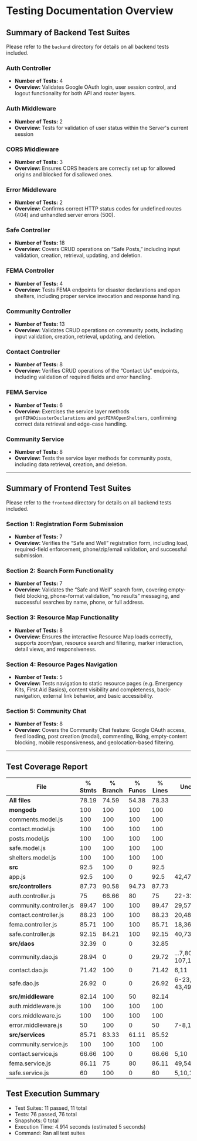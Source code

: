 # Testing Documentation Overview

## Summary of Backend Test Suites

Please refer to the `backend` directory for details on all backend tests included.

### Auth Controller

- **Number of Tests:** 4
- **Overview:** Validates Google OAuth login, user session control, and logout functionality for both API and router layers.

### Auth Middleware

- **Number of Tests:** 2
- **Overview:** Tests for validation of user status within the Server's current session

### CORS Middleware

- **Number of Tests:** 3
- **Overview:** Ensures CORS headers are correctly set up for allowed origins and blocked for disallowed ones.

### Error Middleware

- **Number of Tests:** 2
- **Overview:** Confirms correct HTTP status codes for undefined routes (404) and unhandled server errors (500).

### Safe Controller

- **Number of Tests:** 18
- **Overview:** Covers CRUD operations on “Safe Posts,” including input validation, creation, retrieval, updating, and deletion.

### FEMA Controller

- **Number of Tests:** 4
- **Overview:** Tests FEMA endpoints for disaster declarations and open shelters, including proper service invocation and response handling.

### Community Controller

- **Number of Tests:** 13
- **Overview:** Validates CRUD operations on community posts, including input validation, creation, retrieval, updating, and deletion.

### Contact Controller

- **Number of Tests:** 8
- **Overview:** Verifies CRUD operations of the “Contact Us” endpoints, including validation of required fields and error handling.

### FEMA Service

- **Number of Tests:** 6
- **Overview:** Exercises the service layer methods `getFEMADisasterDeclarations` and `getFEMAOpenShelters`, confirming correct data retrieval and edge-case handling.

### Community Service

- **Number of Tests:** 8
- **Overview:** Tests the service layer methods for community posts, including data retrieval, creation, and deletion.

---

## Summary of Frontend Test Suites

Please refer to the `frontend` directory for details on all backend tests included.

### Section 1: Registration Form Submission

- **Number of Tests:** 7
- **Overview:** Verifies the “Safe and Well” registration form, including load, required-field enforcement, phone/zip/email validation, and successful submission.

### Section 2: Search Form Functionality

- **Number of Tests:** 7
- **Overview:** Validates the “Safe and Well” search form, covering empty-field blocking, phone-format validation, “no results” messaging, and successful searches by name, phone, or full address.

### Section 3: Resource Map Functionality

- **Number of Tests:** 8
- **Overview:** Ensures the interactive Resource Map loads correctly, supports zoom/pan, resource search and filtering, marker interaction, detail views, and responsiveness.

### Section 4: Resource Pages Navigation

- **Number of Tests:** 5
- **Overview:** Tests navigation to static resource pages (e.g. Emergency Kits, First Aid Basics), content visibility and completeness, back-navigation, external link behavior, and basic accessibility.

### Section 5: Community Chat

- **Number of Tests:** 8
- **Overview:** Covers the Community Chat feature: Google OAuth access, feed loading, post creation (modal), commenting, liking, empty-content blocking, mobile responsiveness, and geolocation-based filtering.

---

## Test Coverage Report

| File                    | % Stmts | % Branch | % Funcs | % Lines | Uncovered Line #s         |
| ----------------------- | ------- | -------- | ------- | ------- | ------------------------- |
| **All files**           | 78.19   | 74.59    | 54.38   | 78.33   |                           |
| **mongodb**             | 100     | 100      | 100     | 100     |                           |
| comments.model.js       | 100     | 100      | 100     | 100     |                           |
| contact.model.js        | 100     | 100      | 100     | 100     |                           |
| posts.model.js          | 100     | 100      | 100     | 100     |                           |
| safe.model.js           | 100     | 100      | 100     | 100     |                           |
| shelters.model.js       | 100     | 100      | 100     | 100     |                           |
| **src**                 | 92.5    | 100      | 0       | 92.5    |                           |
| app.js                  | 92.5    | 100      | 0       | 92.5    | 42,47,51                  |
| **src/controllers**     | 87.73   | 90.58    | 94.73   | 87.73   |                           |
| auth.controller.js      | 75      | 66.66    | 80      | 75      | 22-32,42,53-55            |
| community.controller.js | 89.47   | 100      | 100     | 89.47   | 29,57,85,121,149,185      |
| contact.controller.js   | 88.23   | 100      | 100     | 88.23   | 20,48                     |
| fema.controller.js      | 85.71   | 100      | 100     | 85.71   | 18,36                     |
| safe.controller.js      | 92.15   | 84.21    | 100     | 92.15   | 40,73,111,144             |
| **src/daos**            | 32.39   | 0        | 0       | 32.85   |                           |
| community.dao.js        | 28.94   | 0        | 0       | 29.72   | ...7,80-87,93-107,113-124 |
| contact.dao.js          | 71.42   | 100      | 0       | 71.42   | 6,11                      |
| safe.dao.js             | 26.92   | 0        | 0       | 26.92   | 6-23,29-33,39-43,49-53    |
| **src/middleware**      | 82.14   | 100      | 50      | 82.14   |                           |
| auth.middleware.js      | 100     | 100      | 100     | 100     |                           |
| cors.middleware.js      | 100     | 100      | 100     | 100     |                           |
| error.middleware.js     | 50      | 100      | 0       | 50      | 7-8,13-15                 |
| **src/services**        | 85.71   | 83.33    | 61.11   | 85.52   |                           |
| community.service.js    | 100     | 100      | 100     | 100     |                           |
| contact.service.js      | 66.66   | 100      | 0       | 66.66   | 5,10                      |
| fema.service.js         | 86.11   | 75       | 80      | 86.11   | 49,54-57,75               |
| safe.service.js         | 60      | 100      | 0       | 60      | 5,10,15,20                |

## Test Execution Summary

- Test Suites: 11 passed, 11 total
- Tests: 76 passed, 76 total
- Snapshots: 0 total
- Execution Time: 4.914 seconds (estimated 5 seconds)
- Command: Ran all test suites
